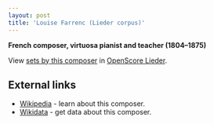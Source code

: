 ```yaml
---
layout: post
title: 'Louise Farrenc (Lieder corpus)'
---
```


__French composer, virtuosa pianist and teacher (1804–1875)__

View [sets by this composer] in [OpenScore Lieder].

[sets by this composer]: https://musescore.com/openscore-lieder-corpus/sets?order=title&text=Farrenc,+Louise
[OpenScore Lieder]: https://musescore.com/openscore-lieder-corpus

## External links

- [Wikipedia] - learn about this composer.
- [Wikidata] - get data about this composer.

[Wikipedia]: https://en.wikipedia.org/wiki/Louise_Farrenc
[Wikidata]: https://www.wikidata.org/wiki/Q442198
